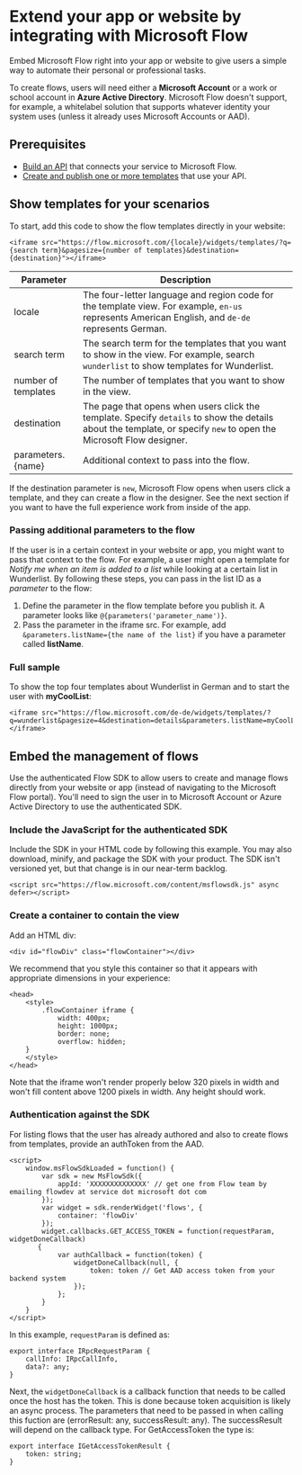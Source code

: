 <properties
    pageTitle="Embed the Flow experience | Microsoft Flow"
    description="Embed the Microsoft Flow experiences into your website or app"
    services=""
    suite="flow"
    documentationCenter="na"
    authors="bbarath"
    manager="erikre"
    editor=""
    tags=""
 />
<tags
    ms.service="flow"
    ms.devlang="na"
    ms.topic="article"
    ms.tgt_pltfrm="na"
    ms.workload="na"
    ms.date="09/07/2016"
    ms.author="barathb"/>

# Extend your app or website by integrating with Microsoft Flow #
Embed Microsoft Flow right into your app or website to give users a simple way to automate their personal or professional tasks.

To create flows, users will need either a **Microsoft Account** or a work or school account in **Azure Active Directory**. Microsoft Flow doesn't support, for example, a whitelabel solution that supports whatever identity your system  uses (unless it already uses Microsoft Accounts or AAD).

## Prerequisites ##
- [Build an API](get-started-flow-dev.md) that connects your service to Microsoft Flow.
- [Create and publish one or more templates](publish-a-template.md) that use your API.

## Show templates for your scenarios ##
To start, add this code to show the flow templates directly in your website:

```
<iframe src="https://flow.microsoft.com/{locale}/widgets/templates/?q={search term}&pagesize={number of templates}&destination={destination}"></iframe>
```

| Parameter  | Description |
|-------------------------|-----------|
| locale | The four-letter language and region code for the template view. For example, `en-us` represents American English, and `de-de` represents German.  |
| search term | The search term for the templates that you want to show in the view. For example, search `wunderlist` to show templates for Wunderlist. |
| number of templates | The number of templates that you want to show in the view. |
| destination | The page that opens when users click the template. Specify `details` to show the details about the template, or specify `new` to open the Microsoft Flow designer. |
| parameters.{name} | Additional context to pass into the flow. |

If the destination parameter is `new`, Microsoft Flow opens when users click a template, and they can create a flow in the designer. See the next section if you want to have the full experience work from inside of the app.

### Passing additional parameters to the flow ###
If the user is in a certain context in your website or app, you might want to pass that context to the flow. For example, a user might open a template for *Notify me when an item is added to a list* while looking at a certain list in Wunderlist. By following these steps, you can pass in the list ID as a *parameter* to the flow:

1. Define the parameter in the flow template before you publish it. A parameter looks like `@{parameters('parameter_name')}`.
2. Pass the parameter in the iframe src. For example, add `&parameters.listName={the name of the list}` if you have a parameter called **listName**.

### Full sample ###
To show the top four templates about Wunderlist in German and to start the user with **myCoolList**:

```
<iframe src="https://flow.microsoft.com/de-de/widgets/templates/?q=wunderlist&pagesize=4&destination=details&parameters.listName=myCoolList"></iframe>
```

## Embed the management of flows ##
Use the authenticated Flow SDK to allow users to create and manage flows directly from your website or app (instead of navigating to the Microsoft Flow portal). You'll need to sign the user in to Microsoft Account or Azure Active Directory to use the authenticated SDK.

### Include the JavaScript for the authenticated SDK ###
Include the SDK in your HTML code by following this example. You may also download, minify, and package the SDK with your product. The SDK isn't versioned yet, but that change is in our near-term backlog.

```
<script src="https://flow.microsoft.com/content/msflowsdk.js" async defer></script>
```

### Create a container to contain the view ###
Add an HTML div:

```
<div id="flowDiv" class="flowContainer"></div>
```

We recommend that you style this container so that it appears with appropriate dimensions in your experience:

```
<head>
    <style>
        .flowContainer iframe {
            width: 400px;
            height: 1000px;
            border: none;
            overflow: hidden;
    }
    </style>
</head>
```

Note that the iframe won't render properly below 320 pixels in width and won't fill content above 1200 pixels in width. Any height should work.

### Authentication against the SDK ###
For listing flows that the user has already authored and also to create flows from templates, provide an authToken from the AAD.

```
<script>
    window.msFlowSdkLoaded = function() {
        var sdk = new MsFlowSdk({
            appId: 'XXXXXXXXXXXXXX' // get one from Flow team by emailing flowdev at service dot microsoft dot com
        });
        var widget = sdk.renderWidget('flows', {
            container: 'flowDiv'
        });
        widget.callbacks.GET_ACCESS_TOKEN = function(requestParam, widgetDoneCallback)
       {
            var authCallback = function(token) {
                widgetDoneCallback(null, {
                    token: token // Get AAD access token from your backend system
                });
            };
        }
    }
</script>
```

In this example, `requestParam` is defined as:

```
export interface IRpcRequestParam {
    callInfo: IRpcCallInfo,
    data?: any;
}
```

Next, the `widgetDoneCallback` is a callback function that needs to be called once the host has the token. This is done because token acquisition is likely an async process. The parameters that need to be passed in when calling this fuction are (errorResult: any, successResult: any). The successResult will depend on the callback type. For GetAccessToken the type is:

```
export interface IGetAccessTokenResult {
    token: string;
}
```
